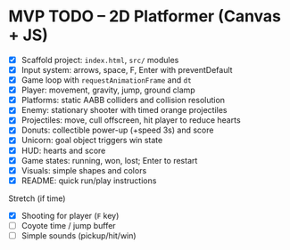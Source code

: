 # MVP TODO – 2D Platformer (Canvas + JS)

- [x] Scaffold project: `index.html`, `src/` modules
- [x] Input system: arrows, space, F, Enter with preventDefault
- [x] Game loop with `requestAnimationFrame` and `dt`
- [x] Player: movement, gravity, jump, ground clamp
- [x] Platforms: static AABB colliders and collision resolution
- [x] Enemy: stationary shooter with timed orange projectiles
- [x] Projectiles: move, cull offscreen, hit player to reduce hearts
- [x] Donuts: collectible power-up (+speed 3s) and score
- [x] Unicorn: goal object triggers win state
- [x] HUD: hearts and score
- [x] Game states: running, won, lost; Enter to restart
- [x] Visuals: simple shapes and colors
- [x] README: quick run/play instructions

Stretch (if time)
- [x] Shooting for player (`F` key)
- [ ] Coyote time / jump buffer
- [ ] Simple sounds (pickup/hit/win)
